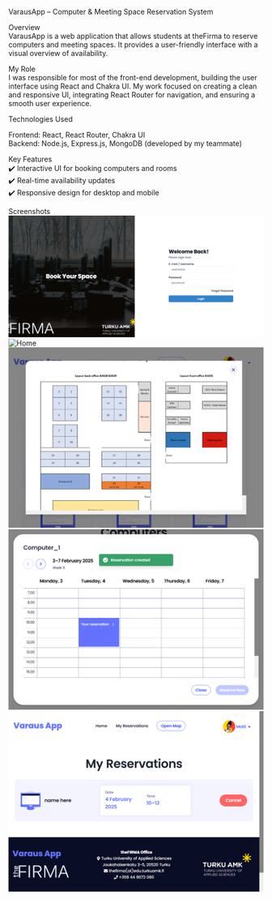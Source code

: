 VarausApp – Computer & Meeting Space Reservation System  

Overview  
VarausApp is a web application that allows students at theFirma to reserve computers and meeting spaces. It provides a user-friendly interface with a visual overview of availability.  

My Role  
I was responsible for most of the front-end development, building the user interface using React and Chakra UI. My work focused on creating a clean and responsive UI, integrating React Router for navigation, and ensuring a smooth user experience.  

Technologies Used

Frontend: React, React Router, Chakra UI  
Backend: Node.js, Express.js, MongoDB (developed by my teammate)  

Key Features  
✔️ Interactive UI for booking computers and rooms  
✔️ Real-time availability updates  
✔️ Responsive design for desktop and mobile  

Screenshots  
![Login](https://github.com/Jonttufantti/Sandbacka_portfolio/blob/main/Varausapp/pictures/1_Login.png?raw=true)  
![Home](https://github.com/Jonttufantti/Sandbacka_portfolio/main/Varausapp/pictures/2_home.png?raw=true)  
![Map Popup](https://github.com/Jonttufantti/Sandbacka_portfolio/blob/main/Varausapp/pictures/3_map_popup.png?raw=true)  
![Reservation](https://github.com/Jonttufantti/Sandbacka_portfolio/blob/main/Varausapp/pictures/4_reservation.png?raw=true)  
![My Reservations](https://github.com/Jonttufantti/Sandbacka_portfolio/blob/main/Varausapp/pictures/5_my-reservations.png?raw=true)

